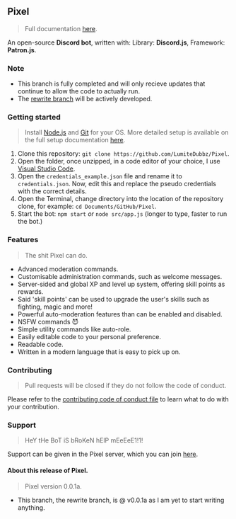 ## Pixel
> Full documentation [here](https://pixel.js.org/ "Full documentation.").

An open-source **Discord bot**, written with: Library: **Discord.js**, Framework: **Patron.js**.

### Note
- This branch is fully completed and will only recieve updates that continue to allow the code to actually run.
- The [rewrite branch](https://github.com/LumiteDubbz/Pixel/tree/rewrite/) will be actively developed.

### Getting started
> Install [Node.js](https://nodejs.org/ "Node.js' homepage.") and [Git](https://git-scm.com/ "Git's homepage.") for your OS.
> More detailed setup is available on the full setup documentation [here](https://pixel.js.org/setup/ "Setup documentation.").

1. Clone this repository: `git clone https://github.com/LumiteDubbz/Pixel`.
2. Open the folder, once unzipped, in a code editor of your choice, I use [Visual Studio Code](https://code.visualstudio.com/ "VS Code's homepage.").
3. Open the `credentials_example.json` file and rename it to `credentials.json`. Now, edit this and replace the pseudo credentials with the correct details.
4. Open the Terminal, change directory into the location of the repository clone, for example: `cd Documents/GitHub/Pixel`.
5. Start the bot: `npm start` *or* `node src/app.js` (longer to type, faster to run the bot.)

### Features
> The shit Pixel can do.

- Advanced moderation commands.
- Customisable administration commands, such as welcome messages.
- Server-sided and global XP and level up system, offering skill points as rewards.
- Said 'skill points' can be used to upgrade the user's skills such as fighting, magic and more!
- Powerful auto-moderation features than can be enabled and disabled.
- NSFW commands 😈
- Simple utility commands like auto-role.
- Easily editable code to your personal preference.
- Readable code.
- Written in a modern language that is easy to pick up on.

### Contributing
> Pull requests will be closed if they do not follow the code of conduct.

Please refer to the [contributing code of conduct file](../blob/rewrite/CONTRIBUTING.MD "Contributing code of conduct.") to learn what to do with your contribution.

### Support
> HeY tHe BoT iS bRoKeN hElP mEeEeE1!1!

Support can be given in the Pixel server, which you can join [here](https://discord.gg/A7rrtJX "The support server.").

#### About this release of Pixel.
> Pixel version 0.0.1a.

- This branch, the rewrite branch, is @ v0.0.1a as I am yet to start writing anything.